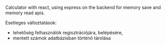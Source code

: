 Calculator with react, using express on the backend for memory save and memory read apis.

Esetleges változtatások:
    

- lehetőség felhasználók regisztrációjára, belépésére,
- mentett számok adatbázisban történő tárolása


